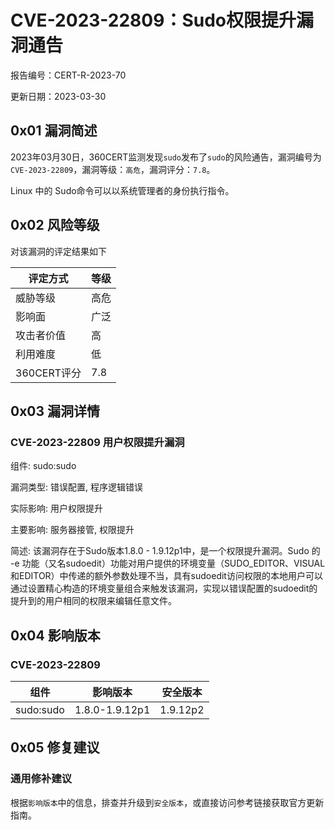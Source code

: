 # CVE-2023-22809：Sudo权限提升漏洞通告

报告编号：CERT-R-2023-70

更新日期：2023-03-30

## 0x01  漏洞简述

2023年03月30日，360CERT监测发现`sudo`发布了`sudo`的风险通告，漏洞编号为`CVE-2023-22809`，漏洞等级：`高危`，漏洞评分：`7.8`。

Linux 中的 Sudo命令可以以系统管理者的身份执行指令。

## 0x02  风险等级

对该漏洞的评定结果如下

| 评定方式    | 等级 |
| ----------- | ---- |
| 威胁等级    | 高危 |
| 影响面      | 广泛 |
| 攻击者价值  | 高   |
| 利用难度    | 低   |
| 360CERT评分 | 7.8  |

## 0x03  漏洞详情

### CVE-2023-22809 用户权限提升漏洞

组件: sudo:sudo

漏洞类型: 错误配置, 程序逻辑错误

实际影响: 用户权限提升

主要影响: 服务器接管, 权限提升

简述: 该漏洞存在于Sudo版本1.8.0 - 1.9.12p1中，是一个权限提升漏洞。Sudo 的 -e 功能（又名sudoedit）功能对用户提供的环境变量（SUDO_EDITOR、VISUAL和EDITOR）中传递的额外参数处理不当，具有sudoedit访问权限的本地用户可以通过设置精心构造的环境变量组合来触发该漏洞，实现以错误配置的sudoedit的提升到的用户相同的权限来编辑任意文件。

## 0x04  影响版本

### CVE-2023-22809

| 组件      | 影响版本       | 安全版本 |
| --------- | -------------- | -------- |
| sudo:sudo | 1.8.0-1.9.12p1 | 1.9.12p2 |

## 0x05  修复建议

### 通用修补建议

根据`影响版本`中的信息，排查并升级到`安全版本`，或直接访问参考链接获取官方更新指南。